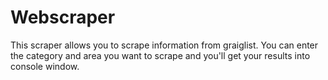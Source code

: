# Webscraper

This scraper allows you to scrape information from graiglist. You can enter the category and area you want to scrape and you'll get your results into console window.
